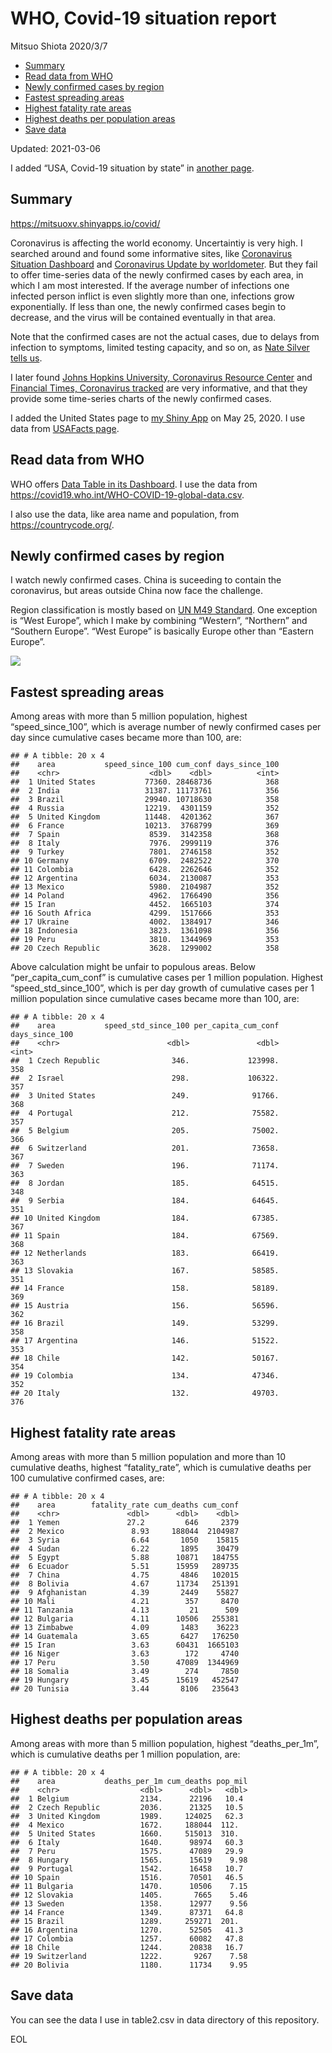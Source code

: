 WHO, Covid-19 situation report
================
Mitsuo Shiota
2020/3/7

-   [Summary](#summary)
-   [Read data from WHO](#read-data-from-who)
-   [Newly confirmed cases by region](#newly-confirmed-cases-by-region)
-   [Fastest spreading areas](#fastest-spreading-areas)
-   [Highest fatality rate areas](#highest-fatality-rate-areas)
-   [Highest deaths per population
    areas](#highest-deaths-per-population-areas)
-   [Save data](#save-data)

Updated: 2021-03-06

I added “USA, Covid-19 situation by state” in [another page](USA.md).

## Summary

<https://mitsuoxv.shinyapps.io/covid/>

Coronavirus is affecting the world economy. Uncertaintiy is very high. I
searched around and found some informative sites, like [Coronavirus
Situation
Dashboard](https://who.maps.arcgis.com/apps/opsdashboard/index.html#/c88e37cfc43b4ed3baf977d77e4a0667)
and [Coronavirus Update by
worldometer](https://www.worldometers.info/coronavirus/). But they fail
to offer time-series data of the newly confirmed cases by each area, in
which I am most interested. If the average number of infections one
infected person inflict is even slightly more than one, infections grow
exponentially. If less than one, the newly confirmed cases begin to
decrease, and the virus will be contained eventually in that area.

Note that the confirmed cases are not the actual cases, due to delays
from infection to symptoms, limited testing capacity, and so on, as
[Nate Silver tells
us](https://fivethirtyeight.com/features/coronavirus-case-counts-are-meaningless/).

I later found [Johns Hopkins University, Coronavirus Resource
Center](https://coronavirus.jhu.edu/) and [Financial Times, Coronavirus
tracked](https://www.ft.com/content/a26fbf7e-48f8-11ea-aeb3-955839e06441)
are very informative, and that they provide some time-series charts of
the newly confirmed cases.

I added the United States page to [my Shiny
App](https://mitsuoxv.shinyapps.io/covid/) on May 25, 2020. I use data
from [USAFacts
page](https://usafacts.org/visualizations/coronavirus-covid-19-spread-map/).

## Read data from WHO

WHO offers [Data Table in its Dashboard](https://covid19.who.int/table).
I use the data from
<https://covid19.who.int/WHO-COVID-19-global-data.csv>.

I also use the data, like area name and population, from
<https://countrycode.org/>.

## Newly confirmed cases by region

I watch newly confirmed cases. China is suceeding to contain the
coronavirus, but areas outside China now face the challenge.

Region classification is mostly based on [UN M49
Standard](https://unstats.un.org/unsd/methodology/m49/). One exception
is “West Europe”, which I make by combining “Western”, “Northern” and
“Southern Europe”. “West Europe” is basically Europe other than “Eastern
Europe”.

![](README_files/figure-gfm/chart-1.png)<!-- -->

## Fastest spreading areas

Among areas with more than 5 million population, highest
“speed\_since\_100”, which is average number of newly confirmed cases
per day since cumulative cases became more than 100, are:

    ## # A tibble: 20 x 4
    ##    area           speed_since_100 cum_conf days_since_100
    ##    <chr>                    <dbl>    <dbl>          <int>
    ##  1 United States           77360. 28468736            368
    ##  2 India                   31387. 11173761            356
    ##  3 Brazil                  29940. 10718630            358
    ##  4 Russia                  12219.  4301159            352
    ##  5 United Kingdom          11448.  4201362            367
    ##  6 France                  10213.  3768799            369
    ##  7 Spain                    8539.  3142358            368
    ##  8 Italy                    7976.  2999119            376
    ##  9 Turkey                   7801.  2746158            352
    ## 10 Germany                  6709.  2482522            370
    ## 11 Colombia                 6428.  2262646            352
    ## 12 Argentina                6034.  2130087            353
    ## 13 Mexico                   5980.  2104987            352
    ## 14 Poland                   4962.  1766490            356
    ## 15 Iran                     4452.  1665103            374
    ## 16 South Africa             4299.  1517666            353
    ## 17 Ukraine                  4002.  1384917            346
    ## 18 Indonesia                3823.  1361098            356
    ## 19 Peru                     3810.  1344969            353
    ## 20 Czech Republic           3628.  1299002            358

Above calculation might be unfair to populous areas. Below
“per\_capita\_cum\_conf” is cumulative cases per 1 million population.
Highest “speed\_std\_since\_100”, which is per day growth of cumulative
cases per 1 million population since cumulative cases became more than
100, are:

    ## # A tibble: 20 x 4
    ##    area           speed_std_since_100 per_capita_cum_conf days_since_100
    ##    <chr>                        <dbl>               <dbl>          <int>
    ##  1 Czech Republic                346.             123998.            358
    ##  2 Israel                        298.             106322.            357
    ##  3 United States                 249.              91766.            368
    ##  4 Portugal                      212.              75582.            357
    ##  5 Belgium                       205.              75002.            366
    ##  6 Switzerland                   201.              73658.            367
    ##  7 Sweden                        196.              71174.            363
    ##  8 Jordan                        185.              64515.            348
    ##  9 Serbia                        184.              64645.            351
    ## 10 United Kingdom                184.              67385.            367
    ## 11 Spain                         184.              67569.            368
    ## 12 Netherlands                   183.              66419.            363
    ## 13 Slovakia                      167.              58585.            351
    ## 14 France                        158.              58189.            369
    ## 15 Austria                       156.              56596.            362
    ## 16 Brazil                        149.              53299.            358
    ## 17 Argentina                     146.              51522.            353
    ## 18 Chile                         142.              50167.            354
    ## 19 Colombia                      134.              47346.            352
    ## 20 Italy                         132.              49703.            376

## Highest fatality rate areas

Among areas with more than 5 million population and more than 10
cumulative deaths, highest “fatality\_rate”, which is cumulative deaths
per 100 cumulative confirmed cases, are:

    ## # A tibble: 20 x 4
    ##    area        fatality_rate cum_deaths cum_conf
    ##    <chr>               <dbl>      <dbl>    <dbl>
    ##  1 Yemen               27.2         646     2379
    ##  2 Mexico               8.93     188044  2104987
    ##  3 Syria                6.64       1050    15815
    ##  4 Sudan                6.22       1895    30479
    ##  5 Egypt                5.88      10871   184755
    ##  6 Ecuador              5.51      15959   289735
    ##  7 China                4.75       4846   102015
    ##  8 Bolivia              4.67      11734   251391
    ##  9 Afghanistan          4.39       2449    55827
    ## 10 Mali                 4.21        357     8470
    ## 11 Tanzania             4.13         21      509
    ## 12 Bulgaria             4.11      10506   255381
    ## 13 Zimbabwe             4.09       1483    36223
    ## 14 Guatemala            3.65       6427   176250
    ## 15 Iran                 3.63      60431  1665103
    ## 16 Niger                3.63        172     4740
    ## 17 Peru                 3.50      47089  1344969
    ## 18 Somalia              3.49        274     7850
    ## 19 Hungary              3.45      15619   452547
    ## 20 Tunisia              3.44       8106   235643

## Highest deaths per population areas

Among areas with more than 5 million population, highest
“deaths\_per\_1m”, which is cumulative deaths per 1 million population,
are:

    ## # A tibble: 20 x 4
    ##    area           deaths_per_1m cum_deaths pop_mil
    ##    <chr>                  <dbl>      <dbl>   <dbl>
    ##  1 Belgium                2134.      22196   10.4 
    ##  2 Czech Republic         2036.      21325   10.5 
    ##  3 United Kingdom         1989.     124025   62.3 
    ##  4 Mexico                 1672.     188044  112.  
    ##  5 United States          1660.     515013  310.  
    ##  6 Italy                  1640.      98974   60.3 
    ##  7 Peru                   1575.      47089   29.9 
    ##  8 Hungary                1565.      15619    9.98
    ##  9 Portugal               1542.      16458   10.7 
    ## 10 Spain                  1516.      70501   46.5 
    ## 11 Bulgaria               1470.      10506    7.15
    ## 12 Slovakia               1405.       7665    5.46
    ## 13 Sweden                 1358.      12977    9.56
    ## 14 France                 1349.      87371   64.8 
    ## 15 Brazil                 1289.     259271  201.  
    ## 16 Argentina              1270.      52505   41.3 
    ## 17 Colombia               1257.      60082   47.8 
    ## 18 Chile                  1244.      20838   16.7 
    ## 19 Switzerland            1222.       9267    7.58
    ## 20 Bolivia                1180.      11734    9.95

## Save data

You can see the data I use in table2.csv in data directory of this
repository.

EOL
